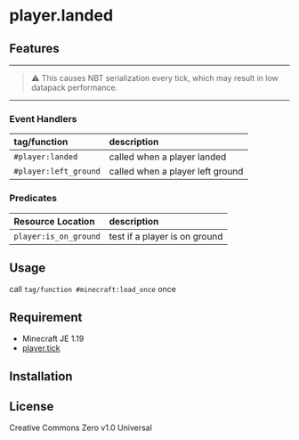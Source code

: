 player.landed
==

## Features

---
> ⚠ This causes NBT serialization every tick, which may result in low datapack performance.
---

### Event Handlers

|tag/function|description|
|:--|:--|
|`#player:landed`|called when a player landed|
|`#player:left_ground`|called when a player left ground|

### Predicates

|Resource Location|description|
|:--|:--|
|`player:is_on_ground`|test if a player is on ground|

## Usage

call `tag/function #minecraft:load_once` once

## Requirement

- Minecraft JE 1.19
- [player.tick](https://github.com/a-happin/player-datapacks/tree/master/10.player.tick)

## Installation

## License
Creative Commons Zero v1.0 Universal
